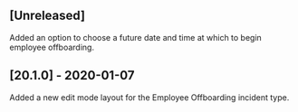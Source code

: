## [Unreleased]
Added an option to choose a future date and time at which to begin employee offboarding.

## [20.1.0] - 2020-01-07
Added a new edit mode layout for the Employee Offboarding incident type.
